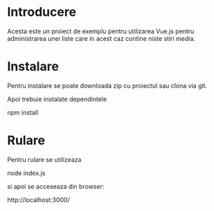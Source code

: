 # Introducere
Acesta este un proiect de exemplu pentru utilizarea Vue.js pentru administrarea
unei liste care in acest caz contine niste stiri media.

# Instalare
Pentru instalare se poate downloada zip cu proiectul sau clona via git.

Apoi trebuie instalate dependintele

npm install

# Rulare
Pentru rulare se utilizeaza

node index.js

si apoi se acceseaza din browser:

http://localhost:3000/
